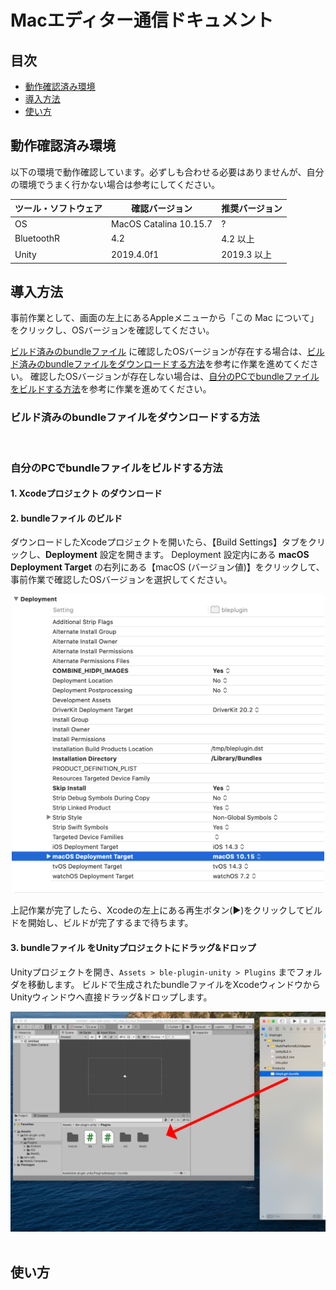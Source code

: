 # Macエディター通信ドキュメント

## 目次

- [動作確認済み環境](usage_macble.md#動作確認済み環境)
- [導入方法](usage_macble.md#導入方法)
- [使い方](usage_macble.md#使い方)

## 動作確認済み環境

以下の環境で動作確認しています。必ずしも合わせる必要はありませんが、自分の環境でうまく行かない場合は参考にしてください。

| ツール・ソフトウェア | 確認バージョン         | 推奨バージョン          |
| -------------------- | ---------------------- | ----------------------- |
| OS                   | MacOS Catalina 10.15.7 | ? |
| BluetoothR            | 4.2             | 4.2 以上             |
| Unity                | 2019.4.0f1             | 2019.3 以上             |

## 導入方法

事前作業として、画面の左上にあるAppleメニューから「この Mac について」をクリックし、OSバージョンを確認してください。

[ビルド済みのbundleファイル]() に確認したOSバージョンが存在する場合は、[ビルド済みのbundleファイルをダウンロードする方法]()を参考に作業を進めてください。
確認したOSバージョンが存在しない場合は、[自分のPCでbundleファイルをビルドする方法]()を参考に作業を進めてください。


### ビルド済みのbundleファイルをダウンロードする方法

<br>

### 自分のPCでbundleファイルをビルドする方法

#### 1. Xcodeプロジェクト のダウンロード

#### 2. bundleファイル のビルド

ダウンロードしたXcodeプロジェクトを開いたら、【Build Settings】タブをクリックし、<b>Deployment</b> 設定を開きます。
Deployment 設定内にある <b>macOS Deployment Target</b> の右列にある【macOS (バージョン値)】をクリックして、事前作業で確認したOSバージョンを選択してください。

<div  align="center">
<img width=500 src="res/usage_macble/xcode_buildtarget.png"></img>
</div>

上記作業が完了したら、Xcodeの左上にある再生ボタン(:arrow_forward:)をクリックしてビルドを開始し、ビルドが完了するまで待ちます。

#### 3. bundleファイル をUnityプロジェクトにドラッグ&ドロップ

Unityプロジェクトを開き、`Assets > ble-plugin-unity > Plugins` までフォルダを移動します。
ビルドで生成されたbundleファイルをXcodeウィンドウからUnityウィンドウへ直接ドラッグ&ドロップします。

<div  align="center">
<img src="res/usage_macble/add_bundle.png"></img>
</div>

<br>

## 使い方


